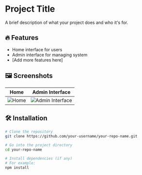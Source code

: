 # Project Title

A brief description of what your project does and who it's for.

## 🔥 Features

- Home interface for users
- Admin interface for managing system
- [Add more features here]

## 🖼️ Screenshots

| Home | Admin Interface |
|------|------------------|
| ![Home](https://github.com/user-attachments/assets/9a0e2cd6-f78b-42cb-9524-5e0696f101e5) | ![Admin Interface](https://github.com/user-attachments/assets/57ac8e52-a7fe-4c61-8a6a-41107beb1675) |

## 🛠️ Installation

```bash
# Clone the repository
git clone https://github.com/your-username/your-repo-name.git

# Go into the project directory
cd your-repo-name

# Install dependencies (if any)
# For example:
npm install
